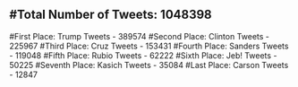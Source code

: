 #Total Number of Tweets: 1048398 
---
#First Place: Trump Tweets - 389574
#Second Place: Clinton Tweets - 225967
#Third Place: Cruz Tweets - 153431
#Fourth Place: Sanders Tweets - 119048
#Fifth Place: Rubio Tweets - 62222
#Sixth Place: Jeb! Tweets - 50225
#Seventh Place: Kasich Tweets - 35084
#Last Place: Carson Tweets - 12847
